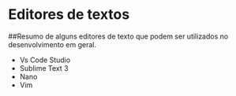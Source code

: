 # Editores de textos

##Resumo de alguns editores de texto que podem ser utilizados no desenvolvimento em geral.

- Vs Code Studio
- Sublime Text 3
- Nano
- Vim


